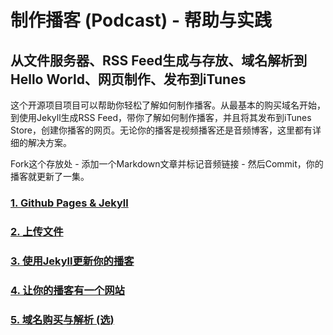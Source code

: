 制作播客 (Podcast) - 帮助与实践
===============

## 从文件服务器、RSS Feed生成与存放、域名解析到Hello World、网页制作、发布到iTunes

这个开源项目项目可以帮助你轻松了解如何制作播客。从最基本的购买域名开始，到使用Jekyll生成RSS Feed，带你了解如何制作播客，并且将其发布到iTunes Store，创建你播客的网页。无论你的播客是视频播客还是音频博客，这里都有详细的解决方案。

Fork这个存放处 - 添加一个Markdown文章并标记音频链接 - 然后Commit，你的播客就更新了一集。

### [1. Github Pages & Jekyll](https://github.com/ZE3kr/podcast-help-chinese/wiki/1.-Github-Pages-&-Jekyll)
### [2. 上传文件]()
### [3. 使用Jekyll更新你的播客]()
### [4. 让你的播客有一个网站]()
### [5. 域名购买与解析 (选)]()
